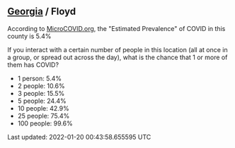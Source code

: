 
## [Georgia](/united-states/georgia) / Floyd

According to [MicroCOVID.org](http://microcovid.org),
the "Estimated Prevalence" of COVID in this county is 5.4%

If you interact with a certain number of people in this location
(all at once in a group, or spread out across the day), what is the chance that
1 or more of them has COVID?

- 1 person: 5.4%
- 2 people: 10.6%
- 3 people: 15.5%
- 5 people: 24.4%
- 10 people: 42.9%
- 25 people: 75.4%
- 100 people: 99.6%

Last updated: 2022-01-20 00:43:58.655595 UTC
